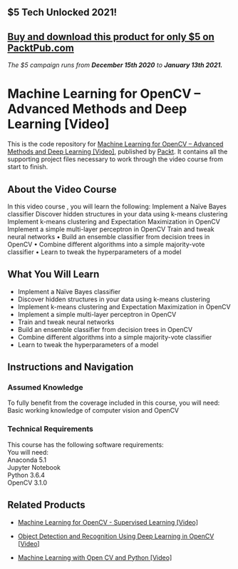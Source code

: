 ## $5 Tech Unlocked 2021!
[Buy and download this product for only $5 on PacktPub.com](https://www.packtpub.com/)
-----
*The $5 campaign         runs from __December 15th 2020__ to __January 13th 2021.__*

# Machine Learning for OpenCV – Advanced Methods and Deep Learning [Video]
This is the code repository for [Machine Learning for OpenCV – Advanced Methods and Deep Learning [Video]](https://www.packtpub.com/big-data-and-business-intelligence/machine-learning-opencv-–-advanced-methods-and-deep-learning-vide?utm_source=github&utm_medium=repository&utm_campaign=9781789340525), published by [Packt](https://www.packtpub.com/?utm_source=github). It contains all the supporting project files necessary to work through the video course from start to finish.
## About the Video Course
In this video course , you will learn the following:
Implement a Naïve Bayes classifier
Discover hidden structures in your data using k-means clustering
Implement k-means clustering and Expectation Maximization in OpenCV
Implement a simple multi-layer perceptron in OpenCV
Train and tweak neural networks
•	Build an ensemble classifier from decision trees in OpenCV
•	Combine different algorithms into a simple majority-vote classifier
•	Learn to tweak the hyperparameters of a model

<H2>What You Will Learn</H2>
<DIV class=book-info-will-learn-text>
<UL>
<LI>Implement a Naïve Bayes classifier
<LI>Discover hidden structures in your data using k-means clustering
<LI>Implement k-means clustering and Expectation Maximization in OpenCV
<LI>Implement a simple multi-layer perceptron in OpenCV
<LI>Train and tweak neural networks
<LI>Build an ensemble classifier from decision trees in OpenCV
<LI>Combine different algorithms into a simple majority-vote classifier
<LI>Learn to tweak the hyperparameters of a model </LI></UL></DIV>

## Instructions and Navigation
### Assumed Knowledge
To fully benefit from the coverage included in this course, you will need:<br/>
Basic working knowledge of computer vision and OpenCV 
### Technical Requirements
This course has the following software requirements:<br/>
You will need:<br/>
Anaconda 5.1<br/>
Jupyter Notebook<br/>
Python 3.6.4<br/>
OpenCV 3.1.0<br/>



## Related Products
* [Machine Learning for OpenCV - Supervised Learning [Video]](https://www.packtpub.com/big-data-and-business-intelligence/machine-learning-opencv-supervised-learning-video?utm_source=github&utm_medium=repository&utm_campaign=9781789347357)

* [Object Detection and Recognition Using Deep Learning in OpenCV [Video]](https://www.packtpub.com/application-development/object-detection-and-recognition-using-deep-learning-opencv-video?utm_source=github&utm_medium=repository&utm_campaign=9781788474368)

* [Machine Learning with Open CV and Python [Video]](https://www.packtpub.com/big-data-and-business-intelligence/machine-learning-open-cv-and-python-video?utm_source=github&utm_medium=repository&utm_campaign=9781787128644)


